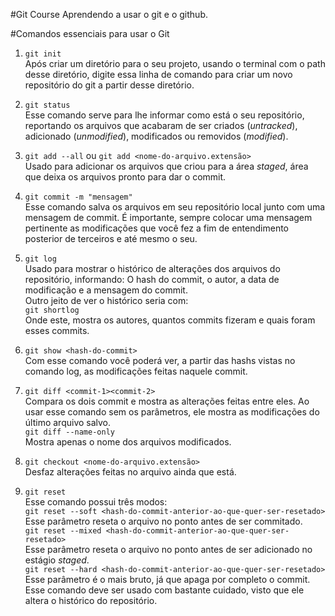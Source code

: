 #Git Course
Aprendendo a usar o git e o github.

#Comandos essenciais para usar o Git
    
1. `git init`  
    Após criar um diretório para o seu projeto, usando o terminal com o path desse diretório, digite essa linha de comando para criar um novo repositório do git a partir desse diretório.  

2. `git status`  
    Esse comando serve para lhe informar como está o seu repositório, reportando os arquivos que acabaram de ser criados (_untracked_), adicionado (_unmodified_), modificados ou removidos (_modified_).  

3. `git add --all` ou  `git add <nome-do-arquivo.extensão>`  
    Usado para adicionar os arquivos que criou para a área _staged_, área que deixa os arquivos pronto para dar o commit.  

4. `git commit -m "mensagem"`  
    Esse comando salva os arquivos em seu repositório local junto com uma mensagem de commit. É importante, sempre colocar uma mensagem pertinente as modificações que você fez a fim de entendimento posterior de terceiros e até mesmo o seu.  

5. `git log`  
    Usado para mostrar o histórico de alterações dos arquivos do repositório, informando: O hash do commit, o autor, a data de modificação e a mensagem do commit.  
    Outro jeito de ver o histórico seria com:  
    `git shortlog`  
    Onde este, mostra os autores, quantos commits fizeram e quais foram esses commits.  

6. `git show <hash-do-commit>`  
    Com esse comando você poderá ver, a partir das hashs vistas no comando log, as modificações feitas naquele commit.  

7. `git diff <commit-1><commit-2>`  
    Compara os dois commit e mostra as alterações feitas entre eles. Ao usar esse comando sem os parâmetros, ele mostra as modificações do último arquivo salvo.  
    `git diff --name-only`  
    Mostra apenas o nome dos arquivos modificados.  

8. `git checkout <nome-do-arquivo.extensão>`  
    Desfaz alterações feitas no arquivo ainda que está.  

9. `git reset`  
    Esse comando possui três modos:  
    `git reset --soft <hash-do-commit-anterior-ao-que-quer-ser-resetado>`  
        Esse parâmetro reseta o arquivo no ponto antes de ser commitado.  
    `git reset --mixed <hash-do-commit-anterior-ao-que-quer-ser-resetado>`  
        Esse parâmetro reseta o arquivo no ponto antes de ser adicionado no estágio _staged_.  
    `git reset --hard <hash-do-commit-anterior-ao-que-quer-ser-resetado>`  
        Esse parâmetro é o mais bruto, já que apaga por completo o commit.  
    Esse comando deve ser usado com bastante cuidado, visto que ele altera o histórico do repositório.  